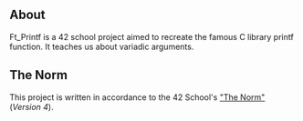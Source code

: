 ## About

Ft_Printf is a 42 school project aimed to recreate the famous C library printf function. It teaches us about variadic arguments.

## The Norm

This project is written in accordance to the 42 School's ["The Norm"](https://github.com/42School/norminette/blob/master/pdf/en.norm.pdf) (_Version 4_).
